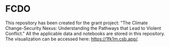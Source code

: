 # FCDO
This repository has been created for the grant project: "The Climate Change-Security Nexus: Understanding the Pathways that Lead to Violent Conflict." All the applicable data and notebooks are stored in this repository. The visualization can be accessed here: https://1fk1m.csb.app/.
